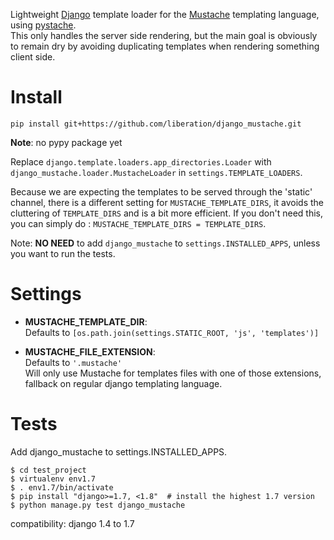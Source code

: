 Lightweight [Django](https://www.djangoproject.com/) template loader for the [Mustache](http://mustache.github.io/) templating language, using [pystache](https://github.com/defunkt/pystache).  
This only handles the server side rendering, but the main goal is obviously to remain dry by avoiding duplicating templates when rendering something client side.

Install
=======

```shell
pip install git+https://github.com/liberation/django_mustache.git
```
**Note**: no pypy package yet  

Replace ```django.template.loaders.app_directories.Loader``` with ```django_mustache.loader.MustacheLoader``` in ```settings.TEMPLATE_LOADERS```.  

Because we are expecting the templates to be served through the 'static' channel, there is a different setting for ```MUSTACHE_TEMPLATE_DIRS```, it avoids the cluttering of ```TEMPLATE_DIRS``` and is a bit more efficient. If you don't need this, you can simply do : ```MUSTACHE_TEMPLATE_DIRS = TEMPLATE_DIRS```.

Note: **NO NEED** to add ```django_mustache``` to ```settings.INSTALLED_APPS```, unless you want to run the tests.  


Settings
========

* **MUSTACHE_TEMPLATE_DIR**:  
  Defaults to ```[os.path.join(settings.STATIC_ROOT, 'js', 'templates')]```  

* **MUSTACHE_FILE_EXTENSION**:  
  Defaults to ```'.mustache'```  
  Will only use Mustache for templates files with one of those extensions, fallback on regular django templating language.


Tests
=====

Add django_mustache to settings.INSTALLED_APPS.

```shell
$ cd test_project
$ virtualenv env1.7
$ . env1.7/bin/activate
$ pip install "django>=1.7, <1.8"  # install the highest 1.7 version
$ python manage.py test django_mustache
```

compatibility: django 1.4 to 1.7